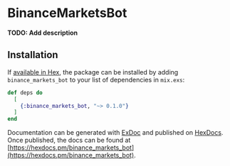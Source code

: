 # BinanceMarketsBot

**TODO: Add description**

## Installation

If [available in Hex](https://hex.pm/docs/publish), the package can be installed
by adding `binance_markets_bot` to your list of dependencies in `mix.exs`:

```elixir
def deps do
  [
    {:binance_markets_bot, "~> 0.1.0"}
  ]
end
```

Documentation can be generated with [ExDoc](https://github.com/elixir-lang/ex_doc)
and published on [HexDocs](https://hexdocs.pm). Once published, the docs can
be found at [https://hexdocs.pm/binance_markets_bot](https://hexdocs.pm/binance_markets_bot).

